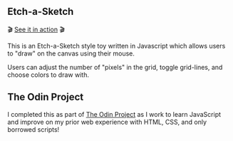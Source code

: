 ## Etch-a-Sketch

🎬 [See it in action](https://heynicortiz.github.io/top_etch_a_sketch/) 🎬 

This is an Etch-a-Sketch style toy written in Javascript which allows users to "draw" on the canvas using their mouse.

Users can adjust the number of "pixels" in the grid, toggle grid-lines, and choose colors to draw with.

## The Odin Project
I completed this as part of [The Odin Project](https://www.theodinproject.com/lessons/foundations-etch-a-sketch) as I work to learn JavaScript and improve on my prior web experience with HTML, CSS, and only borrowed scripts!